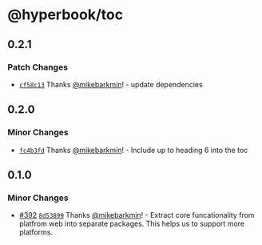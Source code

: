 # @hyperbook/toc

## 0.2.1

### Patch Changes

- [`cf58c13`](https://github.com/openpatch/hyperbook/commit/cf58c13ca19aaba8e20e6e1cb27ab3ebbfb74d37) Thanks [@mikebarkmin](https://github.com/mikebarkmin)! - update dependencies

## 0.2.0

### Minor Changes

- [`fc4b3fd`](https://github.com/openpatch/hyperbook/commit/fc4b3fd5a56ab69a885299c0d41601cf936a81f7) Thanks [@mikebarkmin](https://github.com/mikebarkmin)! - Include up to heading 6 into the toc

## 0.1.0

### Minor Changes

- [#392](https://github.com/openpatch/hyperbook/pull/392) [`8d53899`](https://github.com/openpatch/hyperbook/commit/8d538999fc924f7b3e3115416cba4978c9589b68) Thanks [@mikebarkmin](https://github.com/mikebarkmin)! - Extract core funcationality from platfrom web into separate packages. This helps us to support more platforms.
